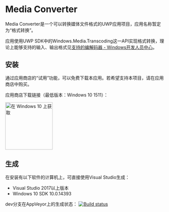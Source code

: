 # Media Converter
Media Converter是一个可以转换媒体文件格式的UWP应用项目，应用名称暂定为“格式转换”。

应用使用UWP SDK中的Windows.Media.Transcoding这一API实现格式转换，理论上能够支持的输入、输出格式见[支持的编解码器 - Windows开发人员中心][1]。

## 安装

通过应用商店的“试用”功能，可以免费下载本应用。若希望支持本项目，请在应用商店中购买。

应用商店下载链接（最低版本：Windows 10 1511）：

<a href="https://www.microsoft.com/store/apps/9ndjv6k3g2tj?ocid=github"><img src="https://assets.windowsphone.com/1cfd01f7-aad6-4896-8eb7-fea5f600e42d/Chinese_Simplified_Get_it_Win_10_InvariantCulture_Default.png" width="150" alt="在 Windows 10 上获取" /></a>

[1]: https://msdn.microsoft.com/zh-cn/windows/uwp/audio-video-camera/supported-codecs

## 生成
在安装有以下软件的计算机上，可直接使用Visual Studio生成：
- Visual Studio 2017以上版本
- Windows 10 SDK 10.0.14393

dev分支在AppVeyor上的生成状态：
[![Build status](https://ci.appveyor.com/api/projects/status/l0ik2t7vl2qxw3yk/branch/dev?svg=true)](https://ci.appveyor.com/project/taoyouh/converter/branch/dev)

